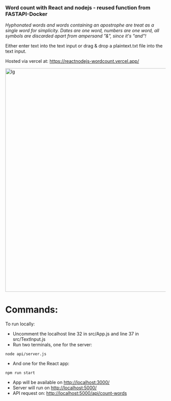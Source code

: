 ### **Word count with React and nodejs - reused function from FASTAPI-Docker**

_Hyphonated words and words containing an apostrophe are treat as a single word for simplicity._
_Dates are one word, numbers are one word, all symbols are discarded apart from ampersand "&", since it's "and"!_

Either enter text into the text input or drag & drop a plaintext.txt file into the text input.

Hosted via vercel at: https://reactnodejs-wordcount.vercel.app/

<a href="https://reactnodejs-wordcount.vercel.app/"><img src="https://github.com/lachesis17/react-wordcount/assets/78860436/7ca86366-137b-4a2b-9112-a541e4d14f9d" width="700" alt="lg"></a>

# Commands:
To run locally:
- Uncomment the localhost line 32 in src/App.js and line 37 in src/TextInput.js
- Run two terminals, one for the server:
```
node api/server.js
```

- And one for the React app:
```
npm run start
```

- App will be available on [http://localhost:3000/](http://localhost:3000/)
- Server will run on [http://localhost:5000/](http://localhost:5000/)
- API request on: [http://localhost:5000/api/count-words](http://localhost:5000/api/count-words)
